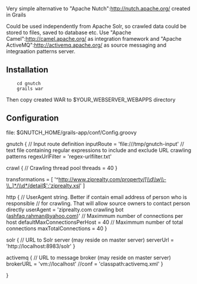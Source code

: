 Very simple alternative to "Apache Nutch":http://nutch.apache.org/ created in Grails

Could be used independently from Apache Solr, so crawled data could be stored to files, saved to database etc.
Use "Apache Camel":http://camel.apache.org/ as integration framework and "Apache ActiveMQ":http://activemq.apache.org/ as source messaging and integraation patterns server.

## Installation

        cd gnutch
        grails war

Then copy created WAR to $YOUR_WEBSERVER_WEBAPPS directory

## Configuration
file: $GNUTCH_HOME/grails-app/conf/Config.groovy

 gnutch {
   // Input route definition 
   inputRoute = 'file:///tmp/gnutch-input'
   // text file containing regular expressions to include and exclude URL crawling patterns
   regexUrlFilter = 'regex-urlfilter.txt'
  

   crawl {
     // Crawling thread pool
     threads = 40
   }

   transformations = [
     '^http://www.ziprealty.com/property/[\\d\\w\\-\\_]*/\\d*/detail$':'ziprealty.xsl'
   ]

   http {
     // UserAgent string. Better if contain email address of person who is responsible 
     // for crawling. That will allow source owners to contact person directly
     userAgent = 'ziprealty.com crawling bot (ashfaq.rahman@yahoo.com)'
     // Maximmum number of connections per host
     defaultMaxConnectionsPerHost = 40
     // Maximmum number of total connections
     maxTotalConnections = 40
   }

   solr {
     // URL to Solr server (may reside on master server)
     serverUrl = 'http://localhost:8983/solr'
   }
 
  
   activemq {
     // URL to message broker (may reside on master server)
     brokerURL = 'vm://localhost'
     //conf = 'classpath:activemq.xml'
   } 

 }
